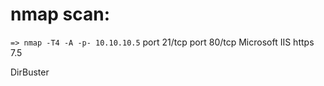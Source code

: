 # nmap scan:
 ` => nmap -T4 -A -p- 10.10.10.5 `
  port 21/tcp
  port 80/tcp Microsoft IIS https 7.5
  
  DirBuster
  
